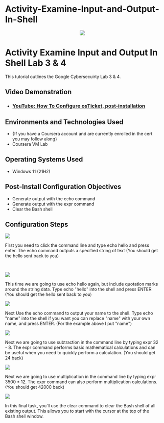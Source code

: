 # Activity-Examine-Input-and-Output-In-Shell
<p align="center">
<img src="https://images.credly.com/size/340x340/images/0bf0f2da-a699-4c82-82e2-56dcf1f2e1c7/image.png"/>
</p>

<h1>Activity Examine Input and Output In Shell Lab 3 & 4</h1>
This tutorial outlines the Google Cybersecuirty Lab 3 & 4.<br />


<h2>Video Demonstration</h2>

- ### [YouTube: How To Configure osTicket, post-installation](https://www.youtube.com)

<h2>Environments and Technologies Used</h2>

- {If you have a Coursera account and are currently enrolled in the cert you may follow along}
- Coursera VM Lab

<h2>Operating Systems Used </h2>

- Windows 11</b> (21H2)

<h2>Post-Install Configuration Objectives</h2>

- Generate output with the echo command
- Generate output with the expr command
- Clear the Bash shell

<h2>Configuration Steps</h2>


<p>
<img src="https://github.com/Jacobvillagomez1/Activity-Examine-Input-and-Output-In-Shell/assets/143027686/07f7b167-b1af-4cca-845e-6e4788e7ca11"/>
</p>
<p>
First you need to click the command line and type echo hello and press enter. The echo command outputs a specified string of text (You should get the hello sent back to you)
</p>
<br />
<p>
<img src="https://github.com/Jacobvillagomez1/Activity-Examine-Input-and-Output-In-Shell/assets/143027686/2f86186a-99c9-437f-91ea-01b0d9fc4b45"/>
</p>
<p>
This time we are going to use echo hello again, but include quotation marks around the string data. Type echo "hello" into the shell and press ENTER (You should get the hello sent back to you)
</p>
<p>
<img src="https://github.com/Jacobvillagomez1/Activity-Examine-Input-and-Output-In-Shell/assets/143027686/066e20ed-ac1e-406a-a60f-5d05986cdd97"/>
</p>
<p>
Next Use the echo command to output your name to the shell. Type echo "name" into the shell if you want you can replace "name" with your own name, and press ENTER. (For the example above I put "name")
</p>
<p>
<img src="https://github.com/Jacobvillagomez1/Activity-Examine-Input-and-Output-In-Shell/assets/143027686/43214091-d544-465b-9f5c-e7ec9a9945cf"/>
</p>
<p>
Next we are going to use subtraction in the command line by typing expr 32 - 8. The expr command performs basic mathematical calculations and can be useful when you need to quickly perform a calculation. (You should get 24 back)
</p>
<p>
<img src="https://github.com/Jacobvillagomez1/Activity-Examine-Input-and-Output-In-Shell/assets/143027686/9095fc11-5be8-4d54-9037-fc6dafcbde82"/>
</p>
<p>
Next we are going to use multiplication in the command line by typing expr 3500 * 12. The expr command can also perform multiplication calculations. (You should get 42000 back)
</p>
<p>
<img src="https://github.com/Jacobvillagomez1/Activity-Examine-Input-and-Output-In-Shell/assets/143027686/8f14e9ff-d77e-438c-ba96-51fbf35dd008"/>
</p>
<p>
In this final task, you’ll use the clear command to clear the Bash shell of all existing output. This allows you to start with the cursor at the top of the Bash shell window.
</p>

